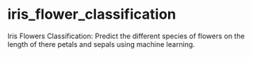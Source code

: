# iris_flower_classification
Iris Flowers Classification: Predict the different species of flowers on the length of there petals and sepals using machine learning.
